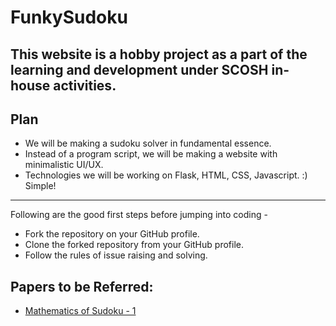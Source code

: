 # FunkySudoku
This website is a hobby project as a part of the learning and development under SCOSH in-house activities.
--

## Plan
- We will be making a sudoku solver in fundamental essence.
- Instead of a program script, we will be making a website with minimalistic UI/UX.
- Technologies we will be working on Flask, HTML, CSS, Javascript. :) Simple!

---
Following are the good first steps before jumping into coding - 
- Fork the repository on your GitHub profile.
- Clone the forked repository from your GitHub profile.
- Follow the rules of issue raising and solving.

## Papers to be Referred:
- [Mathematics of Sudoku - 1](https://citeseerx.ist.psu.edu/document?repid=rep1&type=pdf&doi=d2b0eb07e7fa8bc5e7bb2cc24877e26db19fb2c2)
